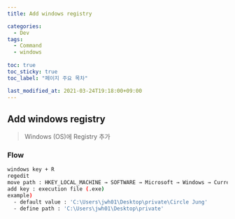```yaml
---
title: Add windows registry

categories:
  - Dev
tags:
  - Command
  - windows
  
toc: true
toc_sticky: true
toc_label: "페이지 주요 목차"

last_modified_at: 2021-03-24T19:18:00+09:00
---
```


## Add windows registry ##

> Windows (OS)에 Registry 추가

### Flow ###

```bash
windows key + R
regedit
move path : HKEY_LOCAL_MACHINE → SOFTWARE → Microsoft → Windows → CurrentVersion → App Paths
add key : execution file (.exe)
example)
  - default value : 'C:\Users\jwh01\Desktop\private\Circle Jung'
  - define path : 'C:\Users\jwh01\Desktop\private'
```
